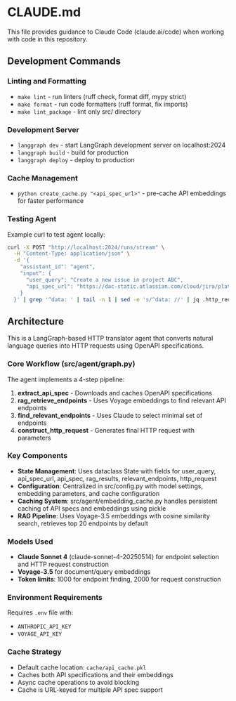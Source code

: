 # CLAUDE.md

This file provides guidance to Claude Code (claude.ai/code) when working with code in this repository.

## Development Commands

### Linting and Formatting
- `make lint` - run linters (ruff check, format diff, mypy strict)
- `make format` - run code formatters (ruff format, fix imports)
- `make lint_package` - lint only src/ directory

### Development Server
- `langgraph dev` - start LangGraph development server on localhost:2024
- `langgraph build` - build for production
- `langgraph deploy` - deploy to production

### Cache Management
- `python create_cache.py "<api_spec_url>"` - pre-cache API embeddings for faster performance

### Testing Agent
Example curl to test agent locally:
```bash
curl -X POST "http://localhost:2024/runs/stream" \
  -H "Content-Type: application/json" \
  -d '{
    "assistant_id": "agent",
    "input": {
      "user_query": "Create a new issue in project ABC",
      "api_spec_url": "https://dac-static.atlassian.com/cloud/jira/platform/swagger-v3.v3.json?_v=1.7940.0-0.1323.0"
    }
  }' | grep '^data: ' | tail -n 1 | sed -e 's/^data: //' | jq .http_request
```

## Architecture

This is a LangGraph-based HTTP translator agent that converts natural language queries into HTTP requests using OpenAPI specifications.

### Core Workflow (src/agent/graph.py)
The agent implements a 4-step pipeline:

1. **extract_api_spec** - Downloads and caches OpenAPI specifications
2. **rag_retrieve_endpoints** - Uses Voyage embeddings to find relevant API endpoints
3. **find_relevant_endpoints** - Uses Claude to select minimal set of endpoints
4. **construct_http_request** - Generates final HTTP request with parameters

### Key Components

- **State Management**: Uses dataclass State with fields for user_query, api_spec_url, api_spec, rag_results, relevant_endpoints, http_request
- **Configuration**: Centralized in src/config.py with model settings, embedding parameters, and cache configuration
- **Caching System**: src/agent/embedding_cache.py handles persistent caching of API specs and embeddings using pickle
- **RAG Pipeline**: Uses Voyage-3.5 embeddings with cosine similarity search, retrieves top 20 endpoints by default

### Models Used
- **Claude Sonnet 4** (claude-sonnet-4-20250514) for endpoint selection and HTTP request construction
- **Voyage-3.5** for document/query embeddings
- **Token limits**: 1000 for endpoint finding, 2000 for request construction

### Environment Requirements
Requires `.env` file with:
- `ANTHROPIC_API_KEY`
- `VOYAGE_API_KEY`

### Cache Strategy
- Default cache location: `cache/api_cache.pkl`
- Caches both API specifications and their embeddings
- Async cache operations to avoid blocking
- Cache is URL-keyed for multiple API spec support

